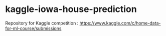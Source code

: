 # kaggle-iowa-house-prediction
Repository for Kaggle competition : https://www.kaggle.com/c/home-data-for-ml-course/submissions
